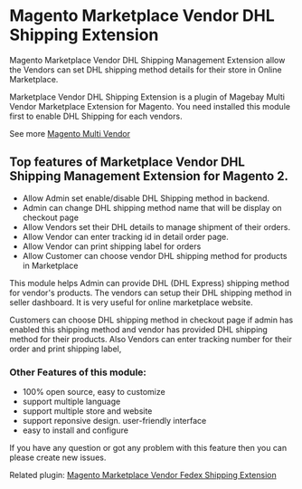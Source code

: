 # Magento Marketplace Vendor DHL Shipping Extension
Magento Marketplace Vendor DHL Shipping Management Extension allow the Vendors can set DHL shipping method details for their store in Online Marketplace.

Marketplace Vendor DHL Shipping Extension is a plugin of Magebay Multi Vendor Marketplace Extension for Magento. You need installed this module first to enable DHL Shipping for each vendors.

See more [Magento Multi Vendor](https://www.magebay.com/magento-multi-vendor-marketplace-extension)

## Top features of Marketplace Vendor DHL Shipping Management Extension for Magento 2.
- Allow Admin set enable/disable DHL Shipping method in backend.
- Admin can change DHL shipping method name that will be display on checkout page
- Allow Vendors set their DHL details to manage shipment of their orders.
- Allow Vendor can enter tracking id in detail order page.
- Allow Vendor can print shipping label for orders
- Allow Customer can choose vendor DHL shipping method for products in Marketplace

This module helps Admin can provide DHL (DHL Express) shipping method for vendor's products. The vendors can setup their DHL shipping method in seller dashboard. It is very useful for online marketplace website. 

Customers can choose DHL shipping method in checkout page if admin has enabled this shipping method and vendor has provided DHL shipping method for their products. Also Vendors can enter tracking number for their order and print shipping label,

### Other Features of this module:
- 100% open source, easy to customize
- support multiple language
- support multiple store and website
- support reponsive design. user-friendly interface
- easy to install and configure

If you have any question or got any problem with this feature then you can please create new issues.

Related plugin: [Magento Marketplace Vendor Fedex Shipping Extension](https://github.com/magebaycom/magento-marketplace-vendor-fedex-shipping)
